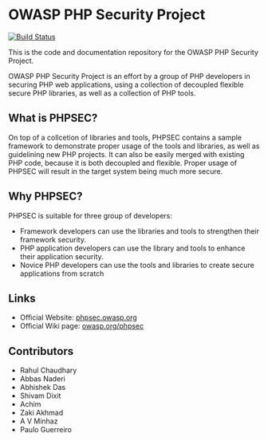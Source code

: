 # OWASP PHP Security Project

[![Build Status](https://travis-ci.org/OWASP/phpsec.png?branch=master)](https://travis-ci.org/OWASP/phpsec)

This is the code and documentation repository for the OWASP PHP Security Project.

OWASP PHP Security Project is an effort by a group of PHP developers in securing PHP web applications, using a collection of decoupled flexible secure PHP libraries, as well as a collection of PHP tools.

## What is PHPSEC?

On top of a collcetion of libraries and tools, PHPSEC contains a sample framework to demonstrate proper usage of the tools and libraries, as well as guidelining new PHP projects. It can also be easily merged with existing PHP code, because it is both decoupled and flexible. Proper usage of PHPSEC will result in the target system being much more secure.

## Why PHPSEC?

PHPSEC is suitable for three group of developers:

* Framework developers can use the libraries and tools to strengthen their framework security.
* PHP application developers can use the library and tools to enhance their application security.
* Novice PHP developers can use the tools and libraries to create secure applications from scratch

## Links

* Official Website: [phpsec.owasp.org](http://phpsec.owasp.org)
* Official Wiki page: [owasp.org/phpsec](https://owasp.org/index.php/phpsec)

## Contributors

* Rahul Chaudhary
* Abbas Naderi
* Abhishek Das
* Shivam Dixit
* Achim
* Zaki Akhmad
* A V Minhaz
* Paulo Guerreiro
